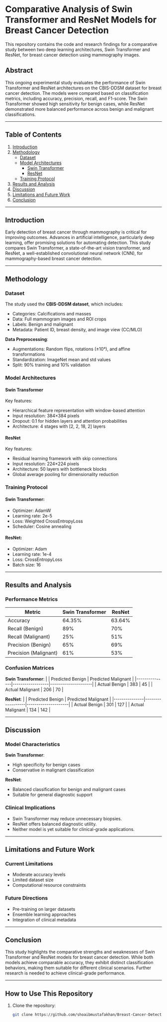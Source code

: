 # Comparative Analysis of Swin Transformer and ResNet Models for Breast Cancer Detection

This repository contains the code and research findings for a comparative study between two deep learning architectures, Swin Transformer and ResNet, for breast cancer detection using mammography images.

## Abstract
This ongoing experimental study evaluates the performance of Swin Transformer and ResNet architectures on the CBIS-DDSM dataset for breast cancer detection. The models were compared based on classification metrics, including accuracy, precision, recall, and F1-score. The Swin Transformer showed high sensitivity for benign cases, while ResNet demonstrated more balanced performance across benign and malignant classifications.

---

## Table of Contents
1. [Introduction](#introduction)
2. [Methodology](#methodology)
    - [Dataset](#dataset)
    - [Model Architectures](#model-architectures)
        - [Swin Transformer](#swin-transformer)
        - [ResNet](#resnet)
    - [Training Protocol](#training-protocol)
3. [Results and Analysis](#results-and-analysis)
4. [Discussion](#discussion)
5. [Limitations and Future Work](#limitations-and-future-work)
6. [Conclusion](#conclusion)

---

## Introduction
Early detection of breast cancer through mammography is critical for improving outcomes. Advances in artificial intelligence, particularly deep learning, offer promising solutions for automating detection. This study compares Swin Transformer, a state-of-the-art vision transformer, and ResNet, a well-established convolutional neural network (CNN), for mammography-based breast cancer detection.

---

## Methodology

### Dataset
The study used the **CBIS-DDSM dataset**, which includes:
- Categories: Calcifications and masses
- Data: Full mammogram images and ROI crops
- Labels: Benign and malignant
- Metadata: Patient ID, breast density, and image view (CC/MLO)

**Data Preprocessing**:
- Augmentations: Random flips, rotations (±10°), and affine transformations
- Standardization: ImageNet mean and std values
- Split: 90% training and 10% validation

### Model Architectures

#### Swin Transformer
Key features:
- Hierarchical feature representation with window-based attention
- Input resolution: 384×384 pixels
- Dropout: 0.1 for hidden layers and attention probabilities
- Architecture: 4 stages with [2, 2, 18, 2] layers

#### ResNet
Key features:
- Residual learning framework with skip connections
- Input resolution: 224×224 pixels
- Architecture: 50 layers with bottleneck blocks
- Global average pooling for dimensionality reduction

### Training Protocol
#### Swin Transformer:
- Optimizer: AdamW
- Learning rate: 2e-5
- Loss: Weighted CrossEntropyLoss
- Scheduler: Cosine annealing

#### ResNet:
- Optimizer: Adam
- Learning rate: 1e-4
- Loss: CrossEntropyLoss
- Batch size: 16

---

## Results and Analysis

### Performance Metrics
| Metric       | Swin Transformer | ResNet |
|--------------|------------------|--------|
| Accuracy     | 64.35%           | 63.64% |
| Recall (Benign) | 89%          | 70%    |
| Recall (Malignant) | 25%       | 51%    |
| Precision (Benign) | 65%       | 69%    |
| Precision (Malignant) | 61%    | 53%    |

### Confusion Matrices
**Swin Transformer**:
|               | Predicted Benign | Predicted Malignant |
|---------------|------------------|---------------------|
| Actual Benign | 383              | 45                  |
| Actual Malignant | 206           | 70                  |

**ResNet**:
|               | Predicted Benign | Predicted Malignant |
|---------------|------------------|---------------------|
| Actual Benign | 301              | 127                 |
| Actual Malignant | 134           | 142                 |

---

## Discussion
### Model Characteristics
**Swin Transformer**:
- High specificity for benign cases
- Conservative in malignant classification

**ResNet**:
- Balanced classification for benign and malignant cases
- Suitable for general diagnostic support

### Clinical Implications
- Swin Transformer may reduce unnecessary biopsies.
- ResNet offers balanced diagnostic utility.
- Neither model is yet suitable for clinical-grade applications.

---

## Limitations and Future Work

### Current Limitations
- Moderate accuracy levels
- Limited dataset size
- Computational resource constraints

### Future Directions
- Pre-training on larger datasets
- Ensemble learning approaches
- Integration of clinical metadata

---

## Conclusion
This study highlights the comparative strengths and weaknesses of Swin Transformer and ResNet models for breast cancer detection. While both models achieve comparable accuracy, they exhibit distinct classification behaviors, making them suitable for different clinical scenarios. Further research is needed to achieve clinical-grade performance.

---

## How to Use This Repository
1. Clone the repository:
   ```bash
   git clone https://github.com/shoaibmustafakhan/Breast-Cancer-Detection-Transformer-vs-CNN.git

